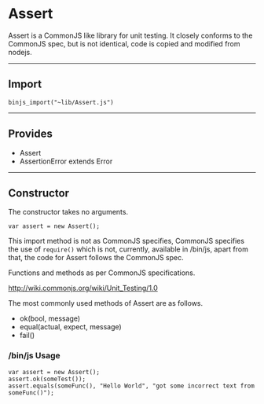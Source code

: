 # Assert

Assert is a CommonJS like library for unit testing.  It closely conforms to the CommonJS spec, but is not identical, code is copied and modified from nodejs.
    
----------------------------

## Import

`binjs_import("~lib/Assert.js")`
    
----------------------------

## Provides

* Assert
* AssertionError extends Error

------------------------

## Constructor

The constructor takes no arguments.

    var assert = new Assert();

This import method is not as CommonJS specifies, CommonJS specifies the use of `require()` which is not, currently, available in /bin/js, apart from that, the code for Assert follows the CommonJS spec.

Functions and methods as per CommonJS specifications.

  <http://wiki.commonjs.org/wiki/Unit_Testing/1.0>

The most commonly used methods of Assert are as follows.

 * ok(bool, message)
 * equal(actual, expect, message)
 * fail()

### /bin/js Usage

    var assert = new Assert();
    assert.ok(someTest());
    assert.equals(someFunc(), "Hello World", "got some incorrect text from someFunc()");
    
    